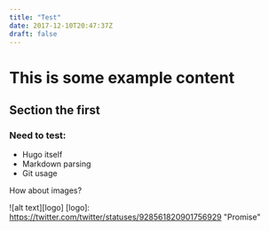 ```yaml
---
title: "Test"
date: 2017-12-10T20:47:37Z
draft: false
---
```


# This is some example content

## Section the first

### Need to test:
- Hugo itself
- Markdown parsing
- Git usage

How about images?

![alt text][logo]
[logo]: https://twitter.com/twitter/statuses/928561820901756929 "Promise"


